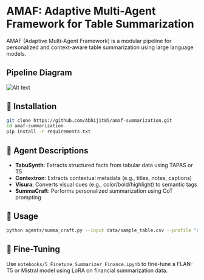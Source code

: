 # AMAF: Adaptive Multi-Agent Framework for Table Summarization

AMAF (Adaptive Multi-Agent Framework) is a modular pipeline for personalized and context-aware table summarization using large language models.



## Pipeline Diagram
![Alt text](RelatE..png)




## 🔧 Installation
```bash
git clone https://github.com/Abhijit85/amaf-summarization.git
cd amaf-summarization
pip install -r requirements.txt
```

## 🧠 Agent Descriptions
- **TabuSynth**: Extracts structured facts from tabular data using TAPAS or T5
- **Contextron**: Extracts contextual metadata (e.g., titles, notes, captions)
- **Visura**: Converts visual cues (e.g., color/bold/highlight) to semantic tags
- **SummaCraft**: Performs personalized summarization using CoT prompting

## 📓 Usage
```bash
python agents/summa_craft.py --input data/sample_table.csv --profile "retail investor"
```

## 🧪 Fine-Tuning
Use `notebooks/5_Finetune_Summarizer_Finance.ipynb` to fine-tune a FLAN-T5 or Mistral model using LoRA on financial summarization data.
